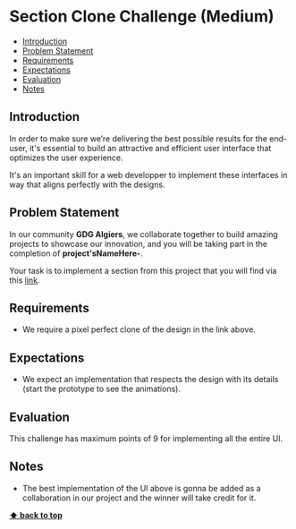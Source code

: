 # Section Clone Challenge (Medium)

- [Introduction](#introduction)
- [Problem Statement](#problem-statement)
- [Requirements](#requirements)
- [Expectations](#expectations)
- [Evaluation](#evaluation)
- [Notes](#notes)

## Introduction

In order to make sure we’re delivering the best possible results for the end-user, it's essential to build an attractive and efficient user interface that optimizes the user experience.

It's an important skill for a web developper to implement these interfaces in way that aligns perfectly with the designs.

## Problem Statement

In our community **GDG Algiers**, we collaborate together to build amazing projects to showcase our innovation, and you will be taking part in the completion of **project'sNameHere-**.

Your task is to implement a section from this project that you will find via this [link](https://www.figma.com/file/RVZobeJorm0ePXKzBXLsAH/Untitled?node-id=1%3A71).

## Requirements

- We require a pixel perfect clone of the design in the link above.

## Expectations

- We expect an implementation that respects the design with its details (start the prototype to see the animations).

## Evaluation

This challenge has maximum points of 9 for implementing all the entire UI.

## Notes

- The best implementation of the UI above is gonna be added as a collaboration in our project and the winner will take credit for it.

**[⬆ back to top](#introduction)**

